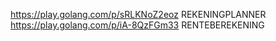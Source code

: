 https://play.golang.com/p/sRLKNoZ2eoz  REKENINGPLANNER  
https://play.golang.com/p/iA-8QzFGm33  RENTEBEREKENING  
